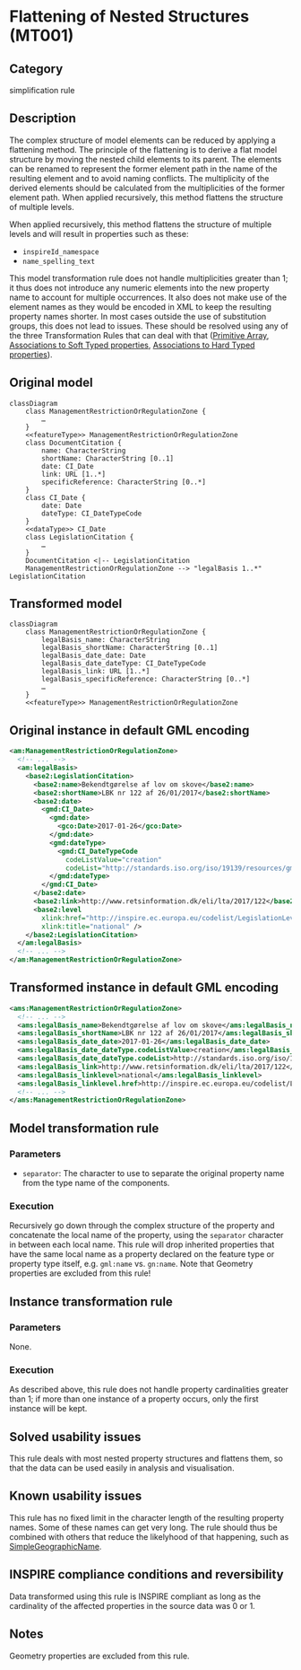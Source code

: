 # Flattening of Nested Structures (MT001)

## Category

simplification rule

## Description

The complex structure of model elements can be reduced by applying a flattening method. The principle of the flattening is to derive a flat model structure by moving the nested child elements to its parent. The elements can be renamed to represent the former element path in the name of the resulting element and to avoid naming conflicts. The multiplicity of the derived elements should be calculated from the multiplicities of the former element path. When applied recursively, this method flattens the structure of multiple levels.

When applied recursively, this method flattens the structure of multiple levels and will result in properties such as these:

- `inspireId_namespace`
- `name_spelling_text`

This model transformation rule does not handle multiplicities greater than 1; it thus does not introduce any numeric elements into the new property name to account for multiple occurrences. It also does not make use of the element names as they would be encoded in XML to keep the resulting property names shorter. In most cases outside the use of substitution groups, this does not lead to issues. These should be resolved using any of the three Transformation Rules that can deal with that ([Primitive Array](./ExtractPrimitiveArray.md), [Associations to Soft Typed properties](./AssociatedComponentsSoftType.md), [Associations to Hard Typed properties](./AssociatedComponentsHardType.md)).

## Original model

```mermaid
classDiagram
    class ManagementRestrictionOrRegulationZone {
        …
    }
    <<featureType>> ManagementRestrictionOrRegulationZone
    class DocumentCitation {
        name: CharacterString
        shortName: CharacterString [0..1]
        date: CI_Date
        link: URL [1..*]
        specificReference: CharacterString [0..*]
    }
    class CI_Date {
        date: Date
        dateType: CI_DateTypeCode
    }
    <<dataType>> CI_Date
    class LegislationCitation {
        …
    }
    DocumentCitation <|-- LegislationCitation
    ManagementRestrictionOrRegulationZone --> "legalBasis 1..*" LegislationCitation
```

## Transformed model

```mermaid
classDiagram
    class ManagementRestrictionOrRegulationZone {
        legalBasis_name: CharacterString
        legalBasis_shortName: CharacterString [0..1]
        legalBasis_date_date: Date
        legalBasis_date_dateType: CI_DateTypeCode
        legalBasis_link: URL [1..*]
        legalBasis_specificReference: CharacterString [0..*]
        …
    }
    <<featureType>> ManagementRestrictionOrRegulationZone
```

## Original instance in default GML encoding

```xml
<am:ManagementRestrictionOrRegulationZone>
  <!-- ... -->
  <am:legalBasis>
    <base2:LegislationCitation>
      <base2:name>Bekendtgørelse af lov om skove</base2:name>
      <base2:shortName>LBK nr 122 af 26/01/2017</base2:shortName>
      <base2:date>
        <gmd:CI_Date>
          <gmd:date>
            <gco:Date>2017-01-26</gco:Date>
          </gmd:date>
          <gmd:dateType>
            <gmd:CI_DateTypeCode
              codeListValue="creation"
              codeList="http://standards.iso.org/iso/19139/resources/gmxCodelists.xml#CI_DateTypeCode" />
          </gmd:dateType>
        </gmd:CI_Date>
      </base2:date>
      <base2:link>http://www.retsinformation.dk/eli/lta/2017/122</base2:link>
      <base2:level
	    xlink:href="http://inspire.ec.europa.eu/codelist/LegislationLevelValue/national"
		xlink:title="national" />
    </base2:LegislationCitation>
  </am:legalBasis>
  <!-- ... -->
</am:ManagementRestrictionOrRegulationZone>
```
   
## Transformed instance in default GML encoding

```xml
<ams:ManagementRestrictionOrRegulationZone>
  <!-- ... -->
  <ams:legalBasis_name>Bekendtgørelse af lov om skove</ams:legalBasis_name>
  <ams:legalBasis_shortName>LBK nr 122 af 26/01/2017</ams:legalBasis_shortName>
  <ams:legalBasis_date_date>2017-01-26</ams:legalBasis_date_date>
  <ams:legalBasis_date_dateType.codeListValue>creation</ams:legalBasis_date_dateType.codeListValue>
  <ams:legalBasis_date_dateType.codeList>http://standards.iso.org/iso/19139/resources/gmxCodelists.xml#CI_DateTypeCode</ams:legalBasis_date_dateType.codeList>
  <ams:legalBasis_link>http://www.retsinformation.dk/eli/lta/2017/122</ams:legalBasis_link>
  <ams:legalBasis_linklevel>national</ams:legalBasis_linklevel>
  <ams:legalBasis_linklevel.href>http://inspire.ec.europa.eu/codelist/LegislationLevelValue/national</ams:legalBasis_linklevel.href>
  <!-- ... -->
</ams:ManagementRestrictionOrRegulationZone>
``` 

## Model transformation rule

### Parameters

- `separator`: The character to use to separate the original property name from the type name of the components.

### Execution

Recursively go down through the complex structure of the property and concatenate the local name of the property, using the `separator` character in between each local name. This rule will drop inherited properties that have the same local name as a property declared on the feature type or property type itself, e.g. `gml:name` vs. `gn:name`. Note that Geometry properties are excluded from this rule!</p>

## Instance transformation rule

### Parameters

None.

### Execution

As described above, this rule does not handle property cardinalities greater than 1; if more than one instance of a property occurs, only the first instance will be kept.

## Solved usability issues

This rule deals with most nested property structures and flattens them, so that the data can be used easily in analysis and visualisation.

## Known usability issues

This rule has no fixed limit in the character length of the resulting property names. Some of these names can get very long. The rule should thus be combined with others that reduce the likelyhood of that happening, such as [SimpleGeographicName](./SimpleGeographicName.html).

## INSPIRE compliance conditions and reversibility

Data transformed using this rule is INSPIRE compliant as long as the cardinality of the affected properties in the source data was 0 or 1.

## Notes

Geometry properties are excluded from this rule.
